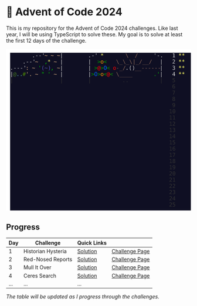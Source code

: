 # 🎄 Advent of Code 2024

This is my repository for the Advent of Code 2024 challenges. Like last year, I will be using TypeScript to solve these. My goal is to solve at least the first 12 days of the challenge.

![AoC 2024](../../artworks/2024.svg)

## Progress

| Day | Challenge          | Quick Links                  |                                                            |
| --- | ------------------ | ---------------------------- | ---------------------------------------------------------- |
| 1   | Historian Hysteria | [Solution](./01/solution.ts) | [Challenge Page](https://adventofcode.com/2024/day/1) |
| 2   | Red-Nosed Reports  | [Solution](./02/solution.ts) | [Challenge Page](https://adventofcode.com/2024/day/2) |
| 3   | Mull It Over       | [Solution](./03/solution.ts) | [Challenge Page](https://adventofcode.com/2024/day/3) |
| 4   | Ceres Search       | [Solution](./04/solution.ts) | [Challenge Page](https://adventofcode.com/2024/day/4) |
| ... | ...                | ...                          |                                                            |

_The table will be updated as I progress through the challenges._
